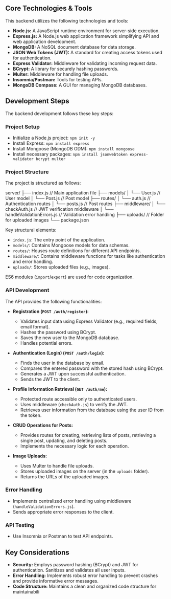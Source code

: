 ## Core Technologies & Tools

This backend utilizes the following technologies and tools:

*   **Node.js:** A JavaScript runtime environment for server-side execution.
*   **Express.js:** A Node.js web application framework simplifying API and web application development.
*   **MongoDB:** A NoSQL document database for data storage.
*   **JSON Web Tokens (JWT):** A standard for creating access tokens used for authentication.
*   **Express Validator:** Middleware for validating incoming request data.
*   **BCrypt:** A library for securely hashing passwords.
*   **Multer:** Middleware for handling file uploads.
*   **Insomnia/Postman:** Tools for testing APIs.
*   **MongoDB Compass:** A GUI for managing MongoDB databases.

## Development Steps

The backend development follows these key steps:

### Project Setup

*   Initialize a Node.js project: `npm init -y`
*   Install Express: `npm install express`
*   Install Mongoose (MongoDB ODM): `npm install mongoose`
*   Install necessary packages: `npm install jsonwebtoken express-validator bcrypt multer`

### Project Structure

The project is structured as follows:

server/
├── index.js             // Main application file
├── models/
│   └── User.js          // User model
│   └── Post.js          // Post model
├── routes/
│   └── auth.js          // Authentication routes
│   └── posts.js         // Post routes
├── middleware/
│   └── checkAuth.js     // JWT verification middleware
│   └── handleValidationErrors.js // Validation error handling
├── uploads/             // Folder for uploaded images
└── package.json


Key structural elements:

*   `index.js`: The entry point of the application.
*   `models/`: Contains Mongoose models for data schemas.
*   `routes/`: Houses route definitions for different API endpoints.
*   `middleware/`: Contains middleware functions for tasks like authentication and error handling.
*   `uploads/`: Stores uploaded files (e.g., images).

ES6 modules (`import`/`export`) are used for code organization.

### API Development

The API provides the following functionalities:

*   **Registration (`POST /auth/register`):**
    *   Validates input data using Express Validator (e.g., required fields, email format).
    *   Hashes the password using BCrypt.
    *   Saves the new user to the MongoDB database.
    *   Handles potential errors.

*   **Authentication (Login) (`POST /auth/login`):**
    *   Finds the user in the database by email.
    *   Compares the entered password with the stored hash using BCrypt.
    *   Generates a JWT upon successful authentication.
    *   Sends the JWT to the client.

*   **Profile Information Retrieval (`GET /auth/me`):**
    *   Protected route accessible only to authenticated users.
    *   Uses middleware (`checkAuth.js`) to verify the JWT.
    *   Retrieves user information from the database using the user ID from the token.

*   **CRUD Operations for Posts:**
    *   Provides routes for creating, retrieving lists of posts, retrieving a single post, updating, and deleting posts.
    *   Implements the necessary logic for each operation.

*   **Image Uploads:**
    *   Uses Multer to handle file uploads.
    *   Stores uploaded images on the server (in the `uploads` folder).
    *   Returns the URLs of the uploaded images.

### Error Handling

*   Implements centralized error handling using middleware (`handleValidationErrors.js`).
*   Sends appropriate error responses to the client.

### API Testing

*   Use Insomnia or Postman to test API endpoints.

## Key Considerations

*   **Security:** Employs password hashing (BCrypt) and JWT for authentication. Sanitizes and validates all user inputs.
*   **Error Handling:** Implements robust error handling to prevent crashes and provide informative error messages.
*   **Code Structure:** Maintains a clean and organized code structure for maintainabili
